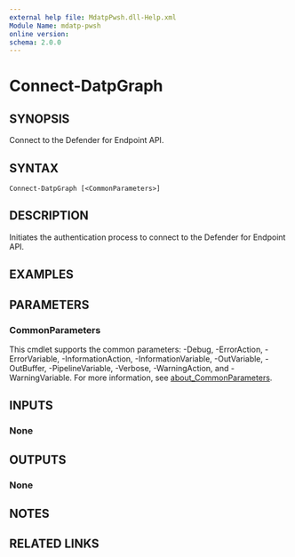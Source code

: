 ```yaml
---
external help file: MdatpPwsh.dll-Help.xml
Module Name: mdatp-pwsh
online version:
schema: 2.0.0
---
```


# Connect-DatpGraph

## SYNOPSIS
Connect to the Defender for Endpoint API.

## SYNTAX

```
Connect-DatpGraph [<CommonParameters>]
```

## DESCRIPTION
Initiates the authentication process to connect to the Defender for Endpoint API.

## EXAMPLES

## PARAMETERS

### CommonParameters
This cmdlet supports the common parameters: -Debug, -ErrorAction, -ErrorVariable, -InformationAction, -InformationVariable, -OutVariable, -OutBuffer, -PipelineVariable, -Verbose, -WarningAction, and -WarningVariable. For more information, see [about_CommonParameters](http://go.microsoft.com/fwlink/?LinkID=113216).

## INPUTS

### None

## OUTPUTS

### None
## NOTES

## RELATED LINKS
